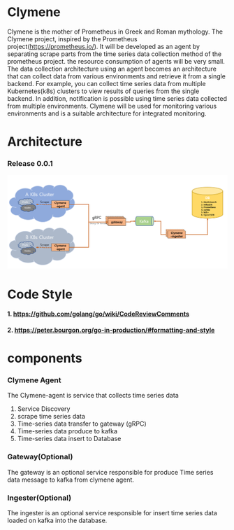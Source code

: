 # Clymene  

Clymene is the mother of Prometheus in Greek and Roman mythology. The Clymene project, inspired by the Prometheus project(https://prometheus.io/). It will be developed as an agent by separating scrape parts from the time series data collection method of the prometheus project. the resource consumption of agents will be very small. The data collection architecture using an agent becomes an architecture that can collect data from various environments and retrieve it from a single backend. For example, you can collect time series data from multiple Kubernetes(k8s) clusters to view results of queries from the single backend. In addition, notification is possible using time series data collected from multiple environments. Clymene will be used for monitoring various environments and is a suitable architecture for integrated monitoring.  


# Architecture  
### Release 0.0.1   
![Release 0.0.1.png](docs/images/architecture_v0.0.2.png)

# Code Style
#### 1. https://github.com/golang/go/wiki/CodeReviewComments  
#### 2. https://peter.bourgon.org/go-in-production/#formatting-and-style  

# components  
### Clymene Agent  
The Clymene-agent is service that collects time series data  
1. Service Discovery   
2. scrape time series data  
3. Time-series data transfer to gateway (gRPC)  
4. Time-series data produce to kafka  
5. Time-series data insert to Database  

### Gateway(Optional)  
The gateway is an optional service responsible for produce Time series data message to kafka from clymene agent.  

### Ingester(Optional)
The ingester is an optional service responsible for  insert time series data loaded on kafka into the database.  